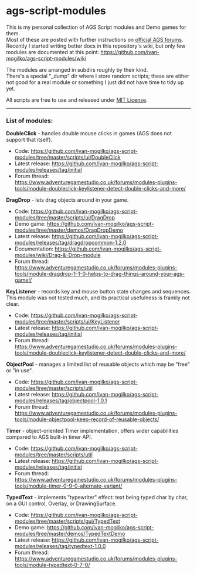 # ags-script-modules

This is my personal collection of AGS Script modules and Demo games for them.<br>
Most of these are posted with further instructions on [official AGS forums](https://www.adventuregamestudio.co.uk/forums/index.php?board=10.0).
Recently I started writing better docs in this repository's wiki, but only few modules are documented at this point:
https://github.com/ivan-mogilko/ags-script-modules/wiki

The modules are arranged in subdirs roughly by their kind.<br>
There's a special "_dump" dir where I store random scripts; these are either not good for a real module or something I just did not have time to tidy up yet.

All scripts are free to use and released under [MIT License](LICENSE.md).

---

### List of modules:

**DoubleClick** - handles double mouse clicks in games (AGS does not support that itself).<br>
* Code: https://github.com/ivan-mogilko/ags-script-modules/tree/master/scripts/ui/DoubleClick
* Latest release: https://github.com/ivan-mogilko/ags-script-modules/releases/tag/initial
* Forum thread: https://www.adventuregamestudio.co.uk/forums/modules-plugins-tools/module-doubleclick-keylistener-detect-double-clicks-and-more/

**DragDrop** - lets drag objects around in your game.<br>
* Code: https://github.com/ivan-mogilko/ags-script-modules/tree/master/scripts/ui/DragDrop
* Demo game: https://github.com/ivan-mogilko/ags-script-modules/tree/master/demos/DragDropDemo
* Latest release: https://github.com/ivan-mogilko/ags-script-modules/releases/tag/dragdropcommon-1.2.0
* Documentation: https://github.com/ivan-mogilko/ags-script-modules/wiki/Drag-&-Drop-module
* Forum thread: https://www.adventuregamestudio.co.uk/forums/modules-plugins-tools/module-dragdrop-1-1-0-helps-to-drag-things-around-your-ags-game!/

**KeyListener** - records key and mouse button state changes and sequences.<br>
This module was not tested much, and its practical usefulness is frankly not clear.<br>
* Code: https://github.com/ivan-mogilko/ags-script-modules/tree/master/scripts/ui/KeyListener
* Latest release: https://github.com/ivan-mogilko/ags-script-modules/releases/tag/initial
* Forum thread: https://www.adventuregamestudio.co.uk/forums/modules-plugins-tools/module-doubleclick-keylistener-detect-double-clicks-and-more/

**ObjectPool** - manages a limited list of reusable objects which may be "free" or "in use".<br>
* Code: https://github.com/ivan-mogilko/ags-script-modules/tree/master/scripts/util
* Latest release: https://github.com/ivan-mogilko/ags-script-modules/releases/tag/objectpool-1.0.1
* Forum thread: https://www.adventuregamestudio.co.uk/forums/modules-plugins-tools/module-objectpool-keep-record-of-reusable-objects/

**Timer** - object-oriented Timer implementation, offers wider capabilities compared to AGS built-in timer API.<br>
* Code: https://github.com/ivan-mogilko/ags-script-modules/tree/master/scripts/util
* Latest release: https://github.com/ivan-mogilko/ags-script-modules/releases/tag/initial
* Forum thread: https://www.adventuregamestudio.co.uk/forums/modules-plugins-tools/module-timer-0-9-0-alternate-variant/

**TypedText** - implements "typewriter" effect: text being typed char by char, on a GUI control, Overlay, or DrawingSurface.
* Code: https://github.com/ivan-mogilko/ags-script-modules/tree/master/scripts/gui/TypedText
* Demo game: https://github.com/ivan-mogilko/ags-script-modules/tree/master/demos/TypedTextDemo
* Latest release: https://github.com/ivan-mogilko/ags-script-modules/releases/tag/typedtext-1.0.0
* Forum thread: https://www.adventuregamestudio.co.uk/forums/modules-plugins-tools/module-typedtext-0-7-0/
